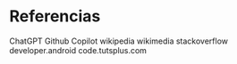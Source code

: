 # Referencias
ChatGPT
Github Copilot
wikipedia
wikimedia
stackoverflow
developer.android
code.tutsplus.com
